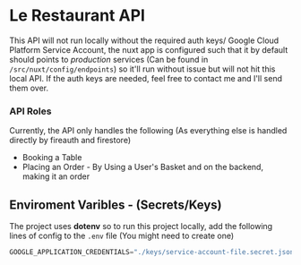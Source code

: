 # Le Restaurant API

This API will not run locally without the required auth keys/ Google Cloud Platform Service Account, the nuxt app is configured such that it by default should points to _production_ services (Can be found in `/src/nuxt/config/endpoints`) so it'll run without issue but will not hit this local API. If the auth keys are needed, feel free to contact me and I'll send them over.

### API Roles
Currently, the API only handles the following (As everything else is handled directly by fireauth and firestore)
- Booking a Table
- Placing an Order - By Using a User's Basket and on the backend, making it an order

## Enviroment Varibles - (Secrets/Keys)

The project uses **dotenv** so to run this project locally, add the following lines of config to the ``.env`` file (You might need to create one)

```ps1
GOOGLE_APPLICATION_CREDENTIALS="./keys/service-account-file.secret.json"
```